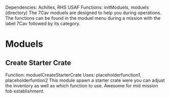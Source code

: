 Dependencies: Achilles, RHS USAF
Functions: initModuels, moduels (directory)
The 7Cav moduels are designed to help you during operations. The functions can be found in the moduel menu during a mission with the label 7Cav followed by its category.

# Moduels
## Create Starter Crate
Function: moduelCreateStarterCrate
Uses: placeholderfunction1, placeholderfuntion2
This module spawn a starter crate were you can adjust the inventory as well as which function to use.
Awesome for mid mission fob establishment.
